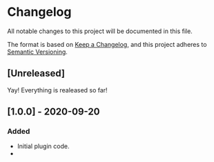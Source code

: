 # Changelog
All notable changes to this project will be documented in this file.

The format is based on [Keep a Changelog](https://keepachangelog.com/en/1.0.0/),
and this project adheres to [Semantic Versioning](https://semver.org/spec/v2.0.0.html).

## [Unreleased]

Yay! Everything is realeased so far!

## [1.0.0] - 2020-09-20
### Added
- Initial plugin code.
-
